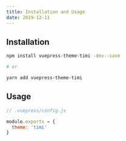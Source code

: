 ```yaml
---
title: Installation and Usage
date: 2019-12-11
---
```


## Installation

```bash
npm install vuepress-theme-timi -dev--save

# or

yarn add vuepress-theme-timi
```

## Usage

```javascript
// .vuepress/config.js

module.exports = {
  theme: 'timi'
}  
```
